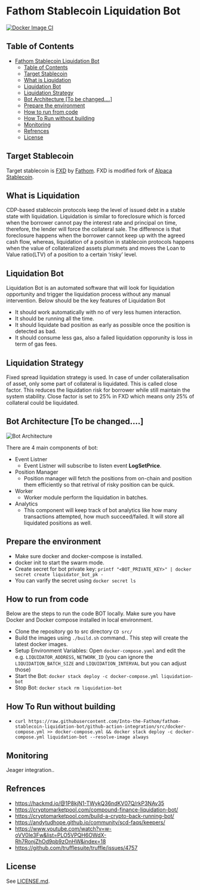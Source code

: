 # Fathom Stablecoin Liquidation Bot

[![Docker Image CI](https://github.com/Into-the-Fathom/fathom-stablecoin-liquidation-bot/actions/workflows/build-and-deploy.yml/badge.svg?branch=github-action-integration)](https://github.com/Into-the-Fathom/fathom-stablecoin-liquidation-bot/actions/workflows/build-and-deploy.yml)

## Table of Contents

- [Fathom Stablecoin Liquidation Bot](#fathom-stablecoin-liquidation-bot)
  - [Table of Contents](#table-of-contents)
  - [Target Stablecoin](#target-stablecoin)
  - [What is Liquidation](#what-is-liquidation)
  - [Liquidation Bot](#liquidation-bot)
  - [Liquidation Strategy](#liquidation-strategy)
  - [Bot Architecture \[To be changed....\]](#bot-architecture-to-be-changed)
  - [Prepare the environment](#prepare-the-environment)
  - [How to run from code](#how-to-run-from-code)
  - [How To Run without building](#how-to-run-without-building)
  - [Monitoring](#monitoring)
  - [Refrences](#refrences)
  - [License](#license)

## Target Stablecoin

Target stablecoin is [FXD](https://github.com/Into-the-Fathom/fathom-stablecoin-smart-contracts) by [Fathom](fathom.fi).
FXD is modified fork of [Alpaca Stablecoin](https://github.com/alpaca-finance/alpaca-stablecoin).

## What is Liquidation
CDP-based stablecoin protocols keep the level of issued debt in a stable state with liquidation. Liquidation is similar to foreclosure which is forced when the borrower cannot pay the interest rate and principal on time, therefore, the lender will force the collateral sale. The difference is that foreclosure happens when the borrower cannot keep up with the agreed cash flow, whereas, liquidation of a position in stablecoin protocols happens when the value of collateralized assets plummets and moves the Loan to Value ratio(LTV) of a position to a certain ‘risky’ level.

## Liquidation Bot
Liquidation Bot is an automated software that will look for liquidation opportunity and trigger the liquidation process without any manual intervention. Below should be the key features of Liquidation Bot
- It should work automatically with no of very less humen interaction.
- It should be running all the time.
- It should liquidate bad position as early as possible once the position is detected as bad.
- It should consume less gas, also a failed liquidation opporunity is loss in term of gas fees.

## Liquidation Strategy
Fixed spread liquidation strategy is used. In case of under collateralisation of asset, only some part of collateral is liquidated. This is called close factor. This reduces the liquidation risk for borrower while still maintain the system stability. Close factor is set to 25% in FXD which means only 25% of collateral could be liquidated.

## Bot Architecture [To be changed....]
![Bot Architecture](./liquidation-bot/design-docs/liquidation_bot_v1.0.jpg?raw=true "Liquidator Bot")

There are 4 main components of bot:
- Event Listner
    - Event Listner will subscribe to listen event **LogSetPrice**. 
- Position Manager
    - Position manager will fetch the positions from on-chain and position them efficiently so that retrival of risky position can be quick. 
- Worker
  - Worker module perform the liquidation in batches.  
- Analytics
  - This component will keep track of bot analytics like how many transactions attempted, how much succeed/failed. It will store all liquidated positions as well.

## Prepare the environment
- Make sure docker and docker-compose is installed.
- docker init to start the swarm mode.
- Create secret for bot private key: `printf "<BOT_PRIVATE_KEY>" | docker secret create liquidator_bot_pk -`
- You can varify the secret using `docker secret ls` 

## How to run from code
Below are the steps to run the code BOT locally. Make sure you have Docker and Docker compose installed in local environment.
- Clone the repository go to src directory `CD src/`
- Build the images using `./build.sh` command.. This step will create the latest docker images.
- Setup Environment Variables: Open `docker-compose.yaml` and edit the e.g. `LIQUIDATOR_ADDRESS`, `NETWORK_ID` (you can ignore the `LIQUIDATION_BATCH_SIZE` and `LIQUIDATION_INTERVAL` but you can adjust those) 
- Start the Bot: `docker stack deploy -c docker-compose.yml liquidation-bot`
- Stop Bot: `docker stack rm liquidation-bot`


## How To Run without building

- `curl https://raw.githubusercontent.com/Into-the-Fathom/fathom-stablecoin-liquidation-bot/github-action-integration/src/docker-compose.yml >> docker-compose.yml && docker stack deploy -c docker-compose.yml liquidation-bot --resolve-image always`

## Monitoring
  Jeager integration..

## Refrences
 - https://hackmd.io/@1P8kjN1-TWykQ36ndKV07Q/rkP3NAv35
 - https://cryptomarketpool.com/compound-finance-liquidation-bot/
 - https://cryptomarketpool.com/build-a-crypto-back-running-bot/
 - https://andytudhope.github.io/community/scd-faqs/keepers/
 - https://www.youtube.com/watch?v=w-oVV0Ie3Fw&list=PLO5VPQH6OWdX-Rh7RonjZhOd9pb9zOnHW&index=18
 - https://github.com/trufflesuite/truffle/issues/4757

## License

See [LICENSE.md](./LICENSE.md).
